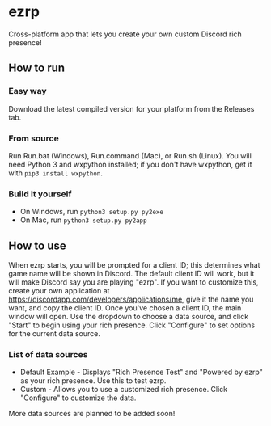 # ezrp
Cross-platform app that lets you create your own custom Discord rich presence!
## How to run
### Easy way
Download the latest compiled version for your platform from the Releases tab.
### From source
Run Run.bat (Windows), Run.command (Mac), or Run.sh (Linux). You will need Python 3 and wxpython installed; if you don't have wxpython, get it with ``pip3 install wxpython``.
### Build it yourself
- On Windows, run ``python3 setup.py py2exe``
- On Mac, run ``python3 setup.py py2app``
## How to use
When ezrp starts, you will be prompted for a client ID; this determines what game name will be shown in Discord. The default client ID will work, but it will make Discord say you are playing "ezrp". If you want to customize this, create your own application at https://discordapp.com/developers/applications/me, give it the name you want, and copy the client ID. Once you've chosen a client ID, the main window will open. Use the dropdown to choose a data source, and click "Start" to begin using your rich presence. Click "Configure" to set options for the current data source.
### List of data sources
- Default Example - Displays "Rich Presence Test" and "Powered by ezrp" as your rich presence. Use this to test ezrp.
- Custom - Allows you to use a customized rich presence. Click "Configure" to customize the data.

More data sources are planned to be added soon!
